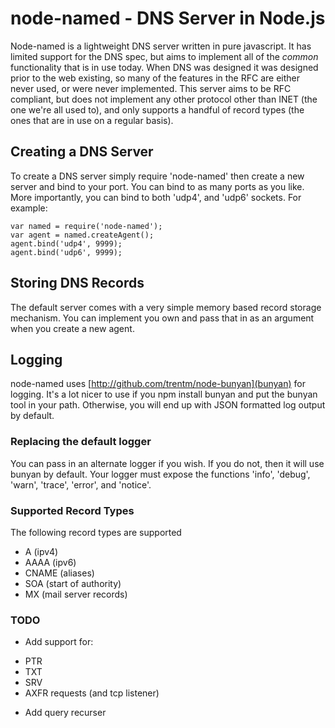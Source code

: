 # node-named - DNS Server in Node.js

Node-named is a lightweight DNS server written in pure javascript. It has
limited support for the DNS spec, but aims to implement all of the *common*
functionality that is in use today. When DNS was designed it was designed prior
to the web existing, so many of the features in the RFC are either never used,
or were never implemented. This server aims to be RFC compliant, but does not
implement any other protocol other than INET (the one we're all used to), and
only supports a handful of record types (the ones that are in use on a regular
basis).

## Creating a DNS Server

To create a DNS server simply require 'node-named' then create a new server and
bind to your port. You can bind to as many ports as you like. More importantly,
you can bind to both 'udp4', and 'udp6' sockets. For example:

    var named = require('node-named');
    var agent = named.createAgent();
    agent.bind('udp4', 9999);
    agent.bind('udp6', 9999);


## Storing DNS Records

The default server comes with a very simple memory based record storage
mechanism. You can implement you own and pass that in as an argument when you
create a new agent. 

## Logging

node-named uses [http://github.com/trentm/node-bunyan](bunyan) for logging.
It's a lot nicer to use if you npm install bunyan and put the bunyan tool in
your path. Otherwise, you will end up with JSON formatted log output by default.

### Replacing the default logger

You can pass in an alternate logger if you wish. If you do not, then it will use
bunyan by default. Your logger must expose the functions 'info', 'debug',
'warn', 'trace', 'error', and 'notice'.

### Supported Record Types

The following record types are supported

 * A (ipv4)
 * AAAA (ipv6)
 * CNAME (aliases)
 * SOA (start of authority)
 * MX (mail server records)

### TODO

 * Add support for:
  - PTR   
  - TXT
  - SRV
  - AXFR requests (and tcp listener)

 * Add query recurser
